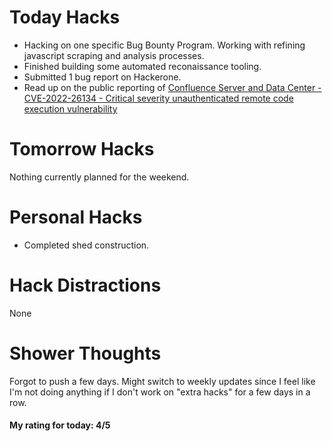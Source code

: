 # Today Hacks
- Hacking on one specific Bug Bounty Program. Working with refining javascript scraping and analysis processes.
- Finished building some automated reconaissance tooling.
- Submitted 1 bug report on Hackerone.
- Read up on the public reporting of [Confluence Server and Data Center - CVE-2022-26134 - Critical severity unauthenticated remote code execution vulnerability](https://confluence.atlassian.com/doc/confluence-security-advisory-2022-06-02-1130377146.html)


# Tomorrow Hacks
Nothing currently planned for the weekend.

# Personal Hacks
- Completed shed construction.

# Hack Distractions
None

# Shower Thoughts
Forgot to push a few days. Might switch to weekly updates since I feel like I'm not doing anything if I don't work on "extra hacks" for a few days in a row.

#### My rating for today: 4/5
